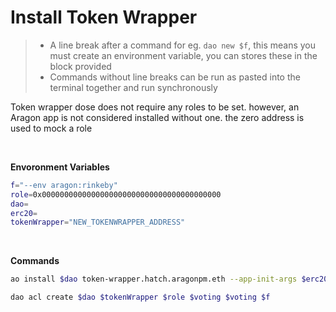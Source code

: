 # Install Token Wrapper


> - A line break after a command for eg. `dao new $f`, this means you must create an environment variable, you can stores these in the block provided
> - Commands without line breaks can be run as pasted into the terminal together and run synchronously

Token wrapper dose does not require any roles to be set. however, an Aragon app is not considered installed without one. the zero address is used to mock a role


<br>

**Envoronment Variables**

```bash
f="--env aragon:rinkeby"
role=0x0000000000000000000000000000000000000000
dao=
erc20=
tokenWrapper="NEW_TOKENWRAPPER_ADDRESS"
```

<br>

**Commands**

```bash
ao install $dao token-wrapper.hatch.aragonpm.eth --app-init-args $erc20 "TOKEN" "TKN"  $flags

dao acl create $dao $tokenWrapper $role $voting $voting $f
```